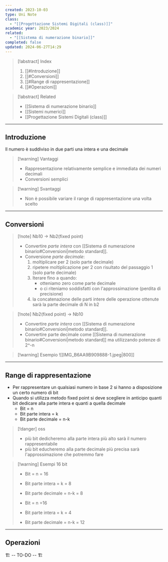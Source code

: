 ```yaml
---
created: 2023-10-03
type: Uni Note
class:
  - "[[Progettazione Sistemi Digitali (class)]]"
academic year: 2023/2024
related:
  - "[[Sistema di numerazione binario]]"
completed: false
updated: 2024-06-27T14:29
---
```

>[!abstract] Index
>1. [[#Introduzione]]
>2. [[#Conversioni]]
>3. [[#Range di rappresentazione]]
>4. [[#Operazioni]]

>[!abstract] Related
>- [[Sistema di numerazione binario]]
>- [[Sistemi numerici]]
>- [[Progettazione Sistemi Digitali (class)]]

---
## Introduzione

Il numero è suddiviso in due parti una intera e una decimale

>[!warning] Vantaggi
>- Rappresentazione relativamente semplice e immediata dei numeri decimali
>- Conversioni semplici

>[!warning] Svantaggi
>- Non è possibile variare il range di rappresentazione una volta scelto

---
## Conversioni

>[!note] Nb10 -> Nb2(fixed point)
>- Convertire *parte intera* con [[Sistema di numerazione binario#Conversioni|metodo standard]].
>- Conversione *parte decimale*:
>	1. moltiplicare per 2 (solo parte decimale)
>	2. ripetere moltiplicazione per 2 con risultato del passaggio 1 (solo parte decimale)
>	3. Iterare fino a quando:
>		- otteniamo zero come parte decimale
>		- o ci riteniamo soddisfatti con l'approssimazione (perdita di precisione)
>	4. la concatenazione delle parti intere delle operazione ottenute sarà la parte decimale di N in b2

>[!note] Nb2(fixed point) -> Nb10
>- Convertire *parte intera* con [[Sistema di numerazione binario#Conversioni|metodo standard]].
>- Convertire parte decimale come [[Sistema di numerazione binario#Conversioni|metodo standard]] ma utilizzando potenze di 2^-n

>[!warning] Esempio
>![[IMG_B6AA9B909888-1.jpeg|800]]

---
## Range di rappresentazione

- Per rappresentare un qualsiasi numero in base 2 si hanno a disposizione un certo numero di bit
- Quando si utilizza metodo fixed point si deve scegliere in anticipo quanti bit dedicare alla parte intera e quanti a quella decimale
	- Bit = n
	- Bit parte intera = k
	- Bit parte decimale = n-k

>[!danger] oss
>- più bit dedicheremo alla parte intera più alto sarà il numero rappresentabile
>- più bit educheremo alla parte decimale più precisa sarà l'approssimazione che potremmo fare

>[!warning] Esempi 16 bit
>- Bit = n = 16
>- Bit parte intera = k = 8
>- Bit parte decimale = n-k = 8
>
>- Bit = n =16
>- Bit parte intera = k = 4
>- Bit parte decimale = n-k = 12

---
## Operazioni

🏗️ -- TO-DO -- 🏗️
